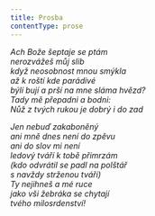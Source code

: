 ```yaml
---
title: Prosba
contentType: prose
---
```


<section>

_Ach Bože šeptaje se ptám  
nerozvážeš můj slib  
když neosobnost mnou smýkla  
až k roští kde parádivé  
býlí bují a prší na mne sláma hvězd?  
Tady mě přepadni a bodni:  
Nůž z tvých rukou je dobrý i do zad_

_Jen nebuď zakaboněný  
ani mně dnes není do zpěvu  
ani do slov mi není  
ledový tváří k tobě přimrzám  
(kdo odvrátil se padl na polštář  
s navždy strženou tváří)  
Ty nejihneš a mé ruce  
jako vši žebráka se chytají  
tvého milosrdenství!_

</section>
